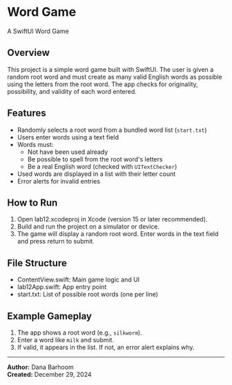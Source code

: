 # Word Game

A SwiftUI Word Game

## Overview

This project is a simple word game built with SwiftUI. The user is given a random root word and must create as many valid English words as possible using the letters from the root word. The app checks for originality, possibility, and validity of each word entered.

## Features

- Randomly selects a root word from a bundled word list (`start.txt`)
- Users enter words using a text field
- Words must:
  - Not have been used already
  - Be possible to spell from the root word's letters
  - Be a real English word (checked with `UITextChecker`)
- Used words are displayed in a list with their letter count
- Error alerts for invalid entries

## How to Run

1. Open lab12.xcodeproj in Xcode (version 15 or later recommended).
2. Build and run the project on a simulator or device.
3. The game will display a random root word. Enter words in the text field and press return to submit.

## File Structure

- ContentView.swift: Main game logic and UI
- lab12App.swift: App entry point
- start.txt: List of possible root words (one per line)

## Example Gameplay

1. The app shows a root word (e.g., `silkworm`).
2. Enter a word like `milk` and submit.
3. If valid, it appears in the list. If not, an error alert explains why.

---

**Author:** Dana Barhoom  
**Created:** December 29, 2024
